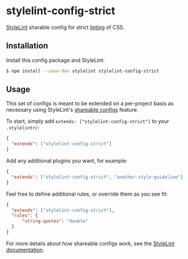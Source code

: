 # stylelint-config-strict



[StyleLint][] sharable config for strict [linting](https://en.wikipedia.org/wiki/Lint_(software)) of CSS.

## Installation

Install this config package and StyleLint:

```bash
$ npm install --save-dev stylelint stylelint-config-strict
```

## Usage

This set of configs is meant to be extended on a per-project basis as necessary
using StyleLint's [shareable configs][] feature.

To start, simply add `extends: ["stylelint-config-strict"]` to your `.stylelintrc`:

```json
{
  "extends": ["stylelint-config-strict"]
}
```

Add any additional plugins you want, for example:

```json
{
  "extends": ["stylelint-config-strict", "another-style-guideline"]
}
```

Feel free to define additional rules, or override them as you see fit:

```json
{
  "extends": ["stylelint-config-strict"],
  "rules": {
      "string-quotes": "double"
  }
}
```

For more details about how shareable configs work, see the [StyleLint documentation][shareable configs].

[StyleLint]: https://github.com/stylelint/stylelint
[shareable configs]: http://StyleLint.org/docs/developer-guide/shareable-configs
